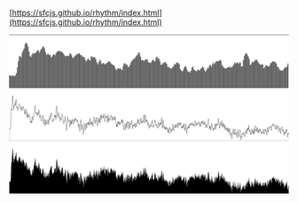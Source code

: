 [https://sfcjs.github.io/rhythm/index.html](https://sfcjs.github.io/rhythm/index.html)

<img src="./public/demo.png" />
